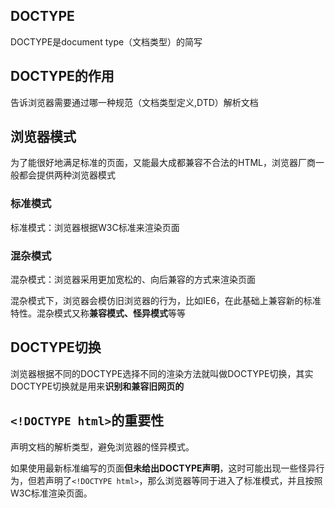 ## DOCTYPE
DOCTYPE是document type（文档类型）的简写

## DOCTYPE的作用
告诉浏览器需要通过哪一种规范（文档类型定义,DTD）解析文档

## 浏览器模式
为了能很好地满足标准的页面，又能最大成都兼容不合法的HTML，浏览器厂商一般都会提供两种浏览器模式

### 标准模式
标准模式：浏览器根据W3C标准来渲染页面

### 混杂模式
混杂模式：浏览器采用更加宽松的、向后兼容的方式来渲染页面

混杂模式下，浏览器会模仿旧浏览器的行为，比如IE6，在此基础上兼容新的标准特性。混杂模式又称**兼容模式、怪异模式**等等

## DOCTYPE切换
浏览器根据不同的DOCTYPE选择不同的渲染方法就叫做DOCTYPE切换，其实DOCTYPE切换就是用来**识别和兼容旧网页的**

## `<!DOCTYPE html>`的重要性
声明文档的解析类型，避免浏览器的怪异模式。

如果使用最新标准编写的页面**但未给出DOCTYPE声明**，这时可能出现一些怪异行为，但若声明了`<!DOCTYPE html>`，那么浏览器等同于进入了标准模式，并且按照W3C标准渲染页面。